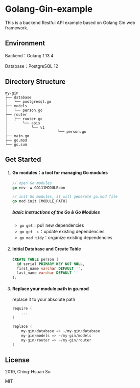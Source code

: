 # Golang-Gin-example

This is a backend Restful API example based on Golang Gin web framework.



## Environment

Backend：Golang 1.13.4

Database：PostgreSQL 12



## Directory Structure

~~~
my-gin
├── database
│   └── postgresql.go
├── models
│   └── person.go
├── router
│   ├── router.go
│		└── apis
│   		└── v1
│						└── person.go
├── main.go
├── go.mod
└── go.sum
~~~



## Get Started

1. #### Go modules：a tool for managing Go modules

   ~~~go
   // open Go modules
   go env -w GO111MODULE=on
   
   // init Go modules, it will generate go.mod file
   go mod init [MODULE_PATH]
   ~~~

   ##### basic instructions of the Go & Go Modules

   * `go get`：pull new dependencies
   * `go get -u`：update existing dependencies
   * `go mod tidy`：organize existing dependencies

2. #### Initial Database and Create Table

   ~~~sql
   CREATE TABLE person (
     id serial PRIMARY KEY NOT NULL,
     first_name varchar DEFAULT '',
     last_name varchar DEFAULT ''
   );
   ~~~

3. #### Replace your module path in go.mod

   replace it to your absolute path

   ~~~go
   require (
       ...
   )
   
   replace (
       my-gin/database => ~/my-gin/database
       my-gin/models => ~/my-gin/models
       my-gin/router => ~/my-gin/router
   )
   ~~~



## License

2019, Ching-Hsuan Su

MIT